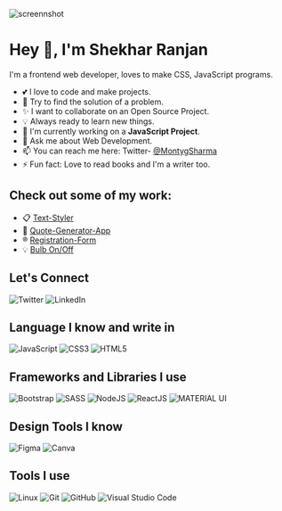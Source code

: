 ![screennshot](https://user-images.githubusercontent.com/72906055/178765262-922ca0c9-336f-4a5f-bc7f-fdb962f89e82.jpg)
# Hey 👋, I'm Shekhar Ranjan 

I'm a frontend web developer, loves to make CSS, JavaScript programs.

- 💕 I love to code and make projects.
- 👀 Try to find the solution of a problem.
- ✨ I want to collaborate on an Open Source Project.
- 💡  Always ready to learn new things.
- 🔭 I'm currently working on a **JavaScript Project**.
- 💬 Ask me about Web Development.
- 📫 You can reach me here: Twitter- [@MontygSharma](www.twitter.com/MontygSharma)
- ⚡ Fun fact: Love to read books and I'm a writer too.


## Check out some of my work:

- 📋 [Text-Styler](https://shekhar10feb.github.io/Text-Styler/)
- 💬 [Quote-Generator-App](https://shekhar10feb.github.io/Quote-Generator-App/)
- ®️ [Registration-Form](https://shekhar10feb.github.io/Registration-Form/)
- 💡 [Bulb On/Off](https://github.com/shekhar10feb/Bulb_On_Off)

## Let's Connect

![Twitter](https://img.shields.io/badge/Twitter-%231DA1F2.svg?style=for-the-badge&logo=Twitter&logoColor=white&www.twitter.com/MontygSharma)
![LinkedIn](https://img.shields.io/badge/linkedin-%230077B5.svg?style=for-the-badge&logo=linkedin&logoColor=white)

## Language I know and write in

![JavaScript](https://img.shields.io/badge/javascript-%23323330.svg?style=for-the-badge&logo=javascript&logoColor=%23F7DF1E)
![CSS3](https://img.shields.io/badge/css3-%231572B6.svg?style=for-the-badge&logo=css3&logoColor=white)
![HTML5](https://img.shields.io/badge/html5-%23E34F26.svg?style=for-the-badge&logo=html5&logoColor=white)

## Frameworks and Libraries I use 

![Bootstrap](https://img.shields.io/badge/bootstrap-%23563D7C.svg?style=for-the-badge&logo=bootstrap&logoColor=white)
![SASS](https://img.shields.io/badge/SASS-hotpink.svg?style=for-the-badge&logo=SASS&logoColor=white)
![NodeJS](https://img.shields.io/badge/Node.js-43853D?style=for-the-badge&logo=node.js&logoColor=white)
![ReactJS](https://img.shields.io/badge/React-20232A?style=for-the-badge&logo=react&logoColor=61DAFB)
![MATERIAL UI](https://img.shields.io/badge/Material--UI-0081CB?style=for-the-badge&logo=material-ui&logoColor=white)

## Design Tools I know

![Figma](https://img.shields.io/badge/figma-%23F24E1E.svg?style=for-the-badge&logo=figma&logoColor=white)
![Canva](https://img.shields.io/badge/Canva-%2300C4CC.svg?style=for-the-badge&logo=Canva&logoColor=white)

## Tools I use

![Linux](https://img.shields.io/badge/Linux-FCC624?style=for-the-badge&logo=linux&logoColor=black)
![Git](https://img.shields.io/badge/git-%23F05033.svg?style=for-the-badge&logo=git&logoColor=white)
![GitHub](https://img.shields.io/badge/github-%23121011.svg?style=for-the-badge&logo=github&logoColor=white)
![Visual Studio Code](https://img.shields.io/badge/Visual%20Studio%20Code-0078d7.svg?style=for-the-badge&logo=visual-studio-code&logoColor=white)
<!--
**shekhar10feb/shekhar10feb** is a ✨ _special_ ✨ repository because its `README.md` (this file) appears on your GitHub profile.

Here are some ideas to get you started:

- 🔭 I’m currently working on ...
- 🌱 I’m currently learning ...
- 👯 I’m looking to collaborate on ...
- 🤔 I’m looking for help with ...
- 💬 Ask me about ...
- 📫 How to reach me: ...
- 😄 Pronouns: ...
- ⚡ Fun fact: ...
-->
